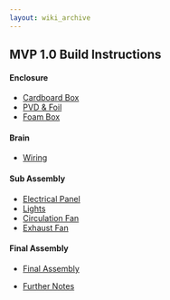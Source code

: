 ```yaml
---
layout: wiki_archive
---
```


## MVP 1.0 Build Instructions

#### Enclosure

  - [Cardboard Box](mvp_1.0_build_enclosure_cardboard.md)
  - [PVD & Foil]()
  - [Foam Box]()

#### Brain

  - [Wiring](mvp_1.0_build_wiring.md)

#### Sub Assembly

  - [Electrical Panel](mvp_1.0_build_wiring.md)
  - [Lights](mvp_1.0_build_lights.md)
  - [Circulation Fan](mvp_1.0_build_circulation_fan.md)
  - [Exhaust Fan](mvp_1.0_build_exhaust_fan.md)

#### Final Assembly

  - [Final Assembly](mvp_1.0_build_final.md)

<!-- end list -->

  - [Further Notes](mvp_1.0_notes.md)
